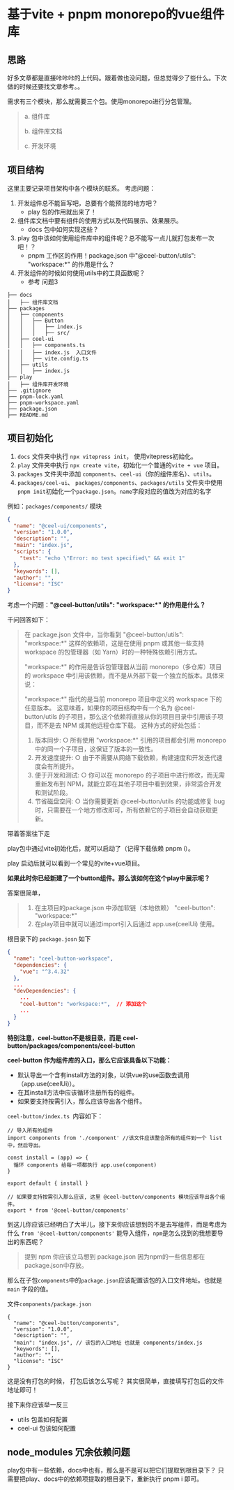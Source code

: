 # 基于vite + pnpm monorepo的vue组件库 

## 思路
好多文章都是直接咔咔咔的上代码。跟着做也没问题，但总觉得少了些什么。下次做的时候还要找文章参考。。

需求有三个模块，那么就需要三个包。使用monorepo进行分包管理。

> a. 组件库 
>
> b. 组件库文档
>
> c. 开发环境

## 项目结构
这里主要记录项目架构中各个模块的联系。
考虑问题：
1. 开发组件总不能盲写吧，总要有个能预览的地方吧？
    - play 包的作用就出来了！
2. 组件库文档中要有组件的使用方式以及代码展示、效果展示。
    - docs 包中如何实现这些？
3. play 包中该如何使用组件库中的组件呢？总不能写一点儿就打包发布一次吧！？
    - pnpm 工作区的作用！package.json 中"@ceel-button/utils": "workspace:*" 的作用是什么？
4. 开发组件的时候如何使用utils中的工具函数呢？
    - 参考 问题3
```
├── docs
│   ├── 组件库文档
├── packages
│   ├── components
│   │   ├── Button
│   │   │   ├── index.js
│   │   │   ├── src/
│   ├── ceel-ui
│   │   ├── components.ts
│   │   ├── index.js  入口文件
│   │   ├── vite.config.ts
│   ├── utils
│   │   ├── index.js
├── play
│   ├── 组件库开发环境
├── .gitignore
├── pnpm-lock.yaml
├── pnpm-workspace.yaml
├── package.json
├── README.md
```

## 项目初始化
1. `docs` 文件夹中执行 `npx vitepress init`， 使用vitepress初始化。
2. `play` 文件夹中执行 `npx create vite`，初始化一个普通的`vite + vue` 项目。
3. `packages` 文件夹中添加 `components`、`ceel-ui`（你的组件库名）、`utils`。
4. `packages/ceel-ui`、 `packages/components`、`packages/utils` 文件夹中使用`pnpm init`初始化一个`package.json`。`name`字段对应的值改为对应的名字

例如：`packages/components/` 模块
```json
{
  "name": "@ceel-ui/components", 
  "version": "1.0.0",
  "description": "",
  "main": "index.js",
  "scripts": {
    "test": "echo \"Error: no test specified\" && exit 1"
  },
  "keywords": [],
  "author": "",
  "license": "ISC"
}
```

考虑一个问题：**"@ceel-button/utils": "workspace:*" 的作用是什么？**

千问回答如下：
>
>在 package.json 文件中，当你看到 "@ceel-button/utils": "workspace:*" 这样的依赖项，这是在使用 pnpm 或其他一些支持 workspace 的包管理器（如 Yarn）时的一种特殊依赖引用方式。
>
>"workspace:*" 的作用是告诉包管理器从当前 monorepo（多仓库）项目的 workspace 中引用该依赖，而不是从外部下载一个独立的版本。具体来说：
>
> "workspace:*" 指代的是当前 monorepo 项目中定义的 workspace 下的任意版本。
> 这意味着，如果你的项目结构中有一个名为 @ceel-button/utils 的子项目，那么这个依赖将直接从你的项目目录中引用该子项目，而不是去 NPM 或其他远程仓库下载。
>这种方式的好处包括：
>1. 版本同步:
>  ○ 所有使用 "workspace:*" 引用的项目都会引用 monorepo 中的同一个子项目，这保证了版本的一致性。
>2. 开发速度提升:
>  ○ 由于不需要从网络下载依赖，构建速度和开发迭代速度会有所提升。
>3. 便于开发和测试:
  ○ 你可以在 monorepo 的子项目中进行修改，而无需重新发布到 NPM，就能立即在其他子项目中看到效果，非常适合开发和测试阶段。
>4. 节省磁盘空间:
>  ○ 当你需要更新 @ceel-button/utils 的功能或修复 bug 时，只需要在一个地方修改即可，所有依赖它的子项目会自动获取更新。


带着答案往下走

play包中通过vite初始化后，就可以启动了（记得下载依赖 pnpm i）。

play 启动后就可以看到一个常见的vite+vue项目。

**如果此时你已经新建了一个button组件。那么该如何在这个play中展示呢？**

答案很简单，
> 1. 在主项目的package.json 中添加软链（本地依赖） "ceel-button": "workspace:*"
> 2. 在play项目中就可以通过import引入后通过 app.use(ceelUi) 使用。

根目录下的 `package.josn` 如下
```json
{
  "name": "ceel-button-workspace",
  "dependencies": {
    "vue": "^3.4.32"
  },
  ...
  "devDependencies": {
    ...
    "ceel-button": "workspace:*",  // 添加这个
    ...
  }
}
```
**特别注意，ceel-button不是根目录，而是 ceel-button/packages/components/ceel-button**

**ceel-button 作为组件库的入口，那么它应该具备以下功能：**
- 默认导出一个含有install方法的对象，以供vue的use函数去调用（app.use(ceelUi)）。
- 在其install方法中应该循环注册所有的组件。
- 如果要支持按需引入，那么应该导出各个组件。

`ceel-button/index.ts `内容如下：
```
// 导入所有的组件
import components from './component' //该文件应该整合所有的组件到一个 list 中，然后导出。

const install = (app) => {
  循环 components 给每一项都执行 app.use(component)
}

export default { install }

// 如果要支持按需引入那么应该, 这里 @ceel-button/components 模块应该导出各个组件。
export * from '@ceel-button/components' 
```
到这儿你应该已经明白了大半儿，接下来你应该想到的不是去写组件，而是考虑为什么 `from '@ceel-button/components'` 能导入组件，`npm`是怎么找到的我想要导出的东西呢？

> 提到 npm 你应该立马想到 package.json 因为npm的一些信息都在package.json中存放。

那么在子包`components`中的`package.json`应该配置该包的入口文件地址。也就是 `main` 字段的值。


文件`components/package.json`
```
{
  "name": "@ceel-button/components",
  "version": "1.0.0",
  "description": "",
  "main": "index.js", // 该包的入口地址 也就是 components/index.js
  "keywords": [],
  "author": "",
  "license": "ISC"
}
```
这是没有打包的时候， 打包后该怎么写呢？
其实很简单，直接填写打包后的文件地址即可！

接下来你应该举一反三
- utils 包盖如何配置
- ceel-ui 包该如何配置

## node_modules 冗余依赖问题
play包中有一些依赖，docs中也有，那么是不是可以把它们提取到根目录下？
只需要把play、docs中的依赖项提取的根目录下，重新执行 pnpm i 即可。